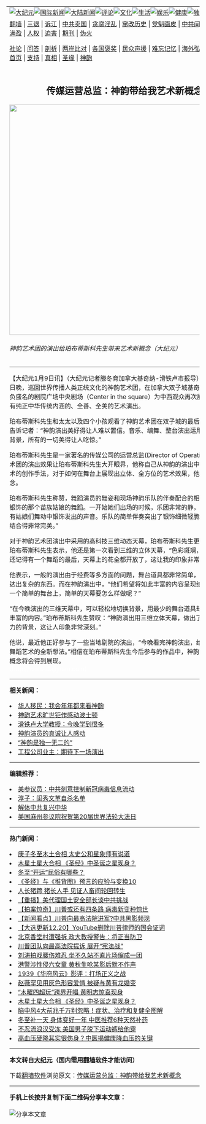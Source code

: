 <a name="1" id="1" target="_blank"></a><span id="1"></span>
<table align=center border="0"><tr><td colspan="2" VALIGN=TOP><a href="https://github.com/ndbhcw3425/djy/blob/master/gb/nsc413.md#1"><img src="https://raw.githubusercontent.com/ndbhcw3425/www/master/t/djy/1.jpg" title="大纪元"></a><a href="https://github.com/ndbhcw3425/djy/blob/master/gb/n24hr.md#1"><img src="https://raw.githubusercontent.com/ndbhcw3425/www/master/t/djy/3.jpg" title="国际新闻"></a><a href="https://github.com/ndbhcw3425/djy/blob/master/gb/nsc413.md#1"><img src="https://raw.githubusercontent.com/ndbhcw3425/www/master/t/djy/4.jpg" title="大陆新闻"></a><a href="https://github.com/ndbhcw3425/djy/blob/master/gb/news392.md#1"><img src="https://raw.githubusercontent.com/ndbhcw3425/www/master/t/djy/5.jpg" title="评论"></a><a href="https://github.com/ndbhcw3425/djy/blob/master/gb/news2007.md#1"><img src="https://raw.githubusercontent.com/ndbhcw3425/www/master/t/djy/6.jpg" title="文化"></a><a href="https://github.com/ndbhcw3425/djy/blob/master/gb/news2008.md#1"><img src="https://raw.githubusercontent.com/ndbhcw3425/www/master/t/djy/7.jpg" title="生活"></a><a href="https://github.com/ndbhcw3425/djy/blob/master/gb/ncyule.md#1"><img src="https://raw.githubusercontent.com/ndbhcw3425/www/master/t/djy/8.jpg" title="娱乐"></a><a href="https://github.com/ndbhcw3425/djy/blob/master/gb/nsc1002.md#1"><img src="https://raw.githubusercontent.com/ndbhcw3425/www/master/t/djy/9.jpg" title="健康"><a href="https://github.com/ndbhcw3425/djy/blob/master/gb/nf6092.md#1"><img src="https://raw.githubusercontent.com/ndbhcw3425/www/master/t/djy/10a.jpg" title="独家"></a><a href="https://github.com/ndbhcw3425/djy/blob/master/gb/nf4514.md#1"><img src="https://raw.githubusercontent.com/ndbhcw3425/www/master/t/djy/12a.jpg" title="头条"></a></td></tr>
<tr><td colspan="2" VALIGN=TOP><a target="_blank" href="https://github.com/ndbhcw3425/www/blob/master/README.md?zsrh#1">翻墙</a> | <a target="_blank" href="https://github.com/ndbhcw3425/djy/blob/master/gb/nf5657.md#1">三退</a> | <a target="_blank" href="https://github.com/ndbhcw3425/djy/blob/master/gb/nf6124.md#1">诉江</a> | <a target="_blank" href="https://github.com/ndbhcw3425/djy/blob/master/gb/nf1176117.md#1">中共卖国</a> | <a target="_blank" href="https://github.com/ndbhcw3425/djy/blob/master/gb/nf5773.md#1">贪腐淫乱</a> | <a target="_blank" href="https://github.com/ndbhcw3425/djy/blob/master/gb/nf1176115.md#1">窜改历史</a> | <a target="_blank" href="https://github.com/ndbhcw3425/djy/blob/master/gb/nf1176107.md#1">党魁画皮</a> | <a target="_blank" href="https://github.com/ndbhcw3425/djy/blob/master/gb/nf1320400.md#1">中共间谍</a> | <a target="_blank" href="https://github.com/ndbhcw3425/djy/blob/master/gb/nf1176114.md#1">破坏传统</a> | <a target="_blank" href="https://github.com/ndbhcw3425/ntdtv/blob/master/gb/prog447_1.md#1">恶贯满盈</a> | <a target="_blank" href="https://github.com/ndbhcw3425/djy/blob/master/gb/ncid278.md#1">人权</a> | <a target="_blank" href="https://github.com/ndbhcw3425/djy/blob/master/gb/nf1176111.md#1">迫害</a> | <a target="_blank" href="https://gitlab.com/szzdlab/mh-qikan/blob/master/README.md#1">期刊</a> | <a target="_blank" href="https://github.com/ndbhcw3425/djy/blob/master/gb/nf5562.md#1">伪火</a></p><p><a target="_blank" href="https://github.com/ndbhcw3425/djy/blob/master/gb/9p.md#1">社论</a> | <a target="_blank" href="https://github.com/ndbhcw3425/djy/blob/master/gb/nf4378.md#1">问答</a> | <a target="_blank" href="https://github.com/ndbhcw3425/djy/blob/master/gb/nf5792.md#1">剖析</a> | <a target="_blank" href="https://github.com/ndbhcw3425/djy/blob/master/gb/nf5735.md#1">两岸比对</a> | <a target="_blank" href="https://github.com/ndbhcw3425/djy/blob/master/gb/nf6119.md#1">各国褒奖</a> | <a target="_blank" href="https://github.com/ndbhcw3425/djy/blob/master/gb/nf6120.md#1">民众声援</a> | <a target="_blank" href="https://github.com/ndbhcw3425/djy/blob/master/gb/nf1188594.md#1">难忘记忆</a> | <a target="_blank" href="https://github.com/ndbhcw3425/djy/blob/master/gb/nf3180.md#1">海外弘传</a> | <a target="_blank" href="https://github.com/ndbhcw3425/djy/blob/master/gb/nf5410.md#1">万人上访</a> | <a target="_blank" href="https://github.com/ndbhcw3425/www/blob/master/README.md?zsrh#1">平台首页</a> | <a target="_blank" href="https://github.com/ndbhcw3425/djy/blob/master/gb/nf4386.md#1">支持</a> | <a target="_blank" href="https://github.com/ndbhcw3425/djy/blob/master/gb/nf4389.md#1">真相</a> | <a target="_blank" href="https://github.com/ndbhcw3425/djy/blob/master/gb/nf5790.md#1">圣缘</a> | <a target="_blank" href="https://github.com/ndbhcw3425/djy/blob/master/gb/nf4786.md#1">神韵</a></td></tr>
<tr><td VALIGN=TOP width="626"><h2 align=center>传媒运营总监：神韵带给我艺术新概念</h2>
<img width="600" src="https://i.epochtimes.com/assets/uploads/2010/01/1001090113581849-369x400.jpg" />
<h6>神韵艺术团的演出给珀布蒂斯科先生带来艺术新概念（大纪元）
</h6>
<hr>
	<p>【大纪元1月9日讯】（大纪元记者滕冬育加拿大基奇纳-滑铁卢市报导）2010年1月8日晚，巡回世界传播人类正统文化的<ahref="https://github.com/ndbhcw3425/djy/blob/master/gb/tag/%E7%A5%9E%E9%9F%B5.md#1">神韵</a>艺术团，在加拿大双子城基奇纳-滑铁卢最负盛名的剧院广场中央剧场（Center in the square）为中西观众再次展现了一场具有纯正中华传统内涵的、全善、全美的艺术演出。</p>
<p>珀布蒂斯科先生和太太以及四个小孩观看了<ahref="https://github.com/ndbhcw3425/djy/blob/master/gb/tag/%E7%A5%9E%E9%9F%B5.md#1">神韵</a>艺术团在双子城的最后一场演出，他告诉记者：“神韵演出美好得让人难以置信。音乐、编舞、整台演出运用的颜色、天幕背景，所有的一切美得让人吃惊。”</p>
<p>珀布蒂斯科先生是一家著名的传媒公司的运营总监(Director of Operations)，神韵艺术团的演出效果让珀布蒂斯科先生大开眼界，他称自己从神韵的演出中学习到很多艺术的创作手法，对于如何在舞台上展现出立体、全方位的艺术效果，他有了新的概念。</p>
<p>珀布蒂斯科先生称赞，舞蹈演员的舞姿和现场神韵乐队的伴奏配合的相当不错，“佩戴银饰的那个苗族姑娘的舞蹈。一开始她们出场的时候，乐团非常的静，我们听到的只有姑娘们舞动中银饰发出的声音。乐队的简单伴奏突出了银饰细微轻脆的声响，两者结合得非常完美。” </p>
<p>对于神韵艺术团演出中采用的高科技三维动态天幕，珀布蒂斯科先生更是情有独钟。珀布蒂斯科先生表示，他还是第一次看到三维的立体天幕，“色彩斑斓，美妙绝伦。我还记得有一个舞蹈的最后，天幕上的花全都开放了，这让我的印象非常深刻！”</p>
<p>他表示，一般的演出由于经费等多方面的问题，舞台道具都非常简单，这样就很难表达出复杂的东西。而在神韵演出中，“他们希望将如此丰富的内容呈现给观众，那么在一个简单的舞台上，简单的天幕要怎么样做呢？”</p>
<p>“在今晚演出的三维天幕中，可以轻松地切换背景，用最少的舞台道具却表达出了极其丰富的内容。”珀布蒂斯科先生赞叹：“神韵演出用三维立体天幕，做出了一个非常强有力的背景，这让人印象非常深刻。”</p>
<p>他说，最近他正好参与了一些当地剧院的演出，“今晚看完神韵演出，给了我一些关于舞蹈艺术的全新想法。”相信在珀布蒂斯科先生今后参与的作品中，神韵带给他的全新概念将会得到展现。<br /> <font color=#ffffff>(http://www.dajiyuan.com)</font></p>
	
<hr>


<strong>相关新闻：</strong>
<li><a href="https://github.com/ndbhcw3425/djy/blob/master/gb/10/1/9/n2781316.md#1">华人移民：我会年年都来看神韵</a></li>
<li><a href="https://github.com/ndbhcw3425/djy/blob/master/gb/10/1/9/n2781321.md#1">神韵艺术旷世钜作感动波士顿</a></li>
<li><a href="https://github.com/ndbhcw3425/djy/blob/master/gb/10/1/9/n2781335.md#1">滑铁卢大学教授：今晚学到很多</a></li>
<li><a href="https://github.com/ndbhcw3425/djy/blob/master/gb/10/1/9/n2781338.md#1">神韵演员的真诚让人感动</a></li>
<li><a href="https://github.com/ndbhcw3425/djy/blob/master/gb/10/1/9/n2781354.md#1">“神韵是独一无二的”</a></li>
<li><a href="https://github.com/ndbhcw3425/djy/blob/master/gb/10/1/9/n2781362.md#1">工程公司业主：期待下一场演出</a></li>
<hr>


<strong>编辑推荐：</strong>
<li><a href="https://github.com/onzhi266/djy/blob/master/gb/20/2/22/n11887949.md#1">美参议员：中共刻意控制新冠病毒信息流动</a></li>
<li><a href="https://github.com/tsiac2612/djy/blob/master/gb/17/12/1/n9913343.md#1" target="_blank">淳子：闺秀文革自杀名单</a></li><li><a href="https://github.com/ndbhcw3425/djy/blob/master/gb/18/3/21/n10237682.md?dfh#1" target="_blank">解体中共复兴中华</a></li><li><a href="https://github.com/tsiac2612/djy/blob/master/gb/19/5/7/n11240138.md#1" target="_blank">美国麻州参议院祝贺第20届世界法轮大法日</a></li>
<hr>

<strong>热门新闻：</strong>
<li><a href="https://github.com/ndbhcw3425/djy/blob/master/gb/20/12/14/n12619436.md#1">庚子冬至木土合相 太史公和星象师有说道</a></li>
<li><a href="https://github.com/ndbhcw3425/djy/blob/master/gb/20/12/20/n12633276.md#1">木星土星大合相 《圣经》中圣诞之星现身？</a></li>
<li><a href="https://github.com/ndbhcw3425/djy/blob/master/gb/20/12/17/n12626693.md#1">冬至“开运”民俗有哪些？</a></li>
<li><a href="https://github.com/ndbhcw3425/djy/blob/master/gb/20/10/3/n12449869.md#1">《圣经》与《推背图》预言的应验与变换10</a></li>
<li><a href="https://github.com/ndbhcw3425/djy/blob/master/gb/20/12/1/n12587271.md#1">人长猪蹄 猪长人手 见证人畜间轮回转生</a></li>
<li><a href="https://github.com/ndbhcw3425/djy/blob/master/gb/20/12/21/n12636019.md#1">【重播】美代理国土安全部长谈中共挑战</a></li>
<li><a href="https://github.com/ndbhcw3425/djy/blob/master/gb/20/12/22/n12636941.md#1">【拍案惊奇】川普或还有四条路 病毒新变种惊世</a></li>
<li><a href="https://github.com/ndbhcw3425/djy/blob/master/gb/20/12/21/n12636181.md#1">【新闻看点】川普向最高法院进军?中共黑影频现</a></li>
<li><a href="https://github.com/ndbhcw3425/djy/blob/master/gb/20/12/20/n12633433.md#1">【大选更新12.20】YouTube删除川普律师的国会证词</a></li>
<li><a href="https://github.com/ndbhcw3425/djy/blob/master/gb/20/12/19/n12632507.md#1">北京香堂村遭强拆 政大教授警告：将正当防卫</a></li>
<li><a href="https://github.com/ndbhcw3425/djy/blob/master/gb/20/12/20/n12634263.md#1">川普团队向最高法院提诉 展开“宪法战”</a></li>
<li><a href="https://github.com/ndbhcw3425/djy/blob/master/gb/20/12/19/n12631225.md#1">刘涛拍戏腰伤难忍 坐不久站不直片场缩成一团</a></li>
<li><a href="https://github.com/ndbhcw3425/djy/blob/master/gb/20/12/20/n12633975.md#1">港警涉性侵六女童 黄秋生呛某影后默不作声</a></li>
<li><a href="https://github.com/ndbhcw3425/djy/blob/master/gb/20/12/20/n12632966.md#1">1939《华府风云》影评：打场正义之战</a></li>
<li><a href="https://github.com/ndbhcw3425/djy/blob/master/gb/20/12/20/n12634288.md#1">赵薇罕见用灰色形容爱情 被疑与黄有龙婚变</a></li>
<li><a href="https://github.com/ndbhcw3425/djy/blob/master/gb/20/12/20/n12632904.md#1">“木曜四超玩”跨界开唱 黄明志惊喜现身</a></li>
<li><a href="https://github.com/ndbhcw3425/djy/blob/master/gb/20/12/20/n12633276.md#1">木星土星大合相 《圣经》中圣诞之星现身？</a></li>
<li><a href="https://github.com/ndbhcw3425/djy/blob/master/gb/20/12/19/n12632461.md#1">脑中风4大前兆千万别忽略！症状、治疗和复健全图解</a></li>
<li><a href="https://github.com/ndbhcw3425/djy/blob/master/gb/20/12/20/n12634295.md#1">冬至补一天 身体变好一年 中医推荐6种天然补药</a></li>
<li><a href="https://github.com/ndbhcw3425/djy/blob/master/gb/20/12/21/n12634867.md#1">不忍流浪汉受冻 美国男子脱下运动裤给他穿</a></li>
<li><a href="https://github.com/ndbhcw3425/djy/blob/master/gb/20/12/19/n12632302.md#1">高血压硬降其实很伤身？中医揭健康降血压的关键</a></li>
<hr>

<strong>本文转自<a href="https://www.epochtimes.com">大纪元</a>（国内需用<a href="https://github.com/ndbhcw3425/www/blob/master/README.md#8">翻墙软件</a>才能访问）</strong><p>下载<a href="https://github.com/ndbhcw3425/www/blob/master/README.md#8">翻墙软件</a>浏览原文：<a href="https://www.epochtimes.com/gb/10/1/9/n2781381.htm">传媒运营总监：神韵带给我艺术新概念</a></p><hr>

<strong>手机上长按并复制下面二维码分享本文章：</strong><br><br><img src="https://chart.apis.google.com/chart?cht=qr&chs=240x240&choe=UTF-8&chld=M|2&chl=https://github.com/ndbhcw3425/djy/blob/master/gb/10/1/9/n2781381.md%231" title="分享本文章"></td><td VALIGN=TOP><a href="https://github.com/ndbhcw3425/djy/blob/master/gb/16/1/21/n4622075.md?dfh#1" target="_blank"><img src="https://raw.githubusercontent.com/ndbhcw3425/djy/master/gb/300/wei-f1.jpg" title="中共的伪火骗局"  alt="中共的伪火骗局"></a><br><a href="https://github.com/ndbhcw3425/www/blob/master/README.md?dfh#9" target="_blank"><img src="https://raw.githubusercontent.com/ndbhcw3425/djy/master/gb/300/yong-h.jpg" title="永恒的见证"  alt="永恒的见证"></a><br><a href="https://github.com/ndbhcw3425/djy/blob/master/gb/13/9/29/n3974789.md?dfh#1" target="_blank"><img src="https://raw.githubusercontent.com/ndbhcw3425/djy/master/gb/300/shang-lnz.jpg" title="善良女子被中共投男牢"  alt="善良女子被中共投男牢"></a><br><a href="https://github.com/ndbhcw3425/djy/blob/master/gb/16/3/16/n4663449.md?dfh#1" target="_blank"><img src="https://raw.githubusercontent.com/ndbhcw3425/djy/master/gb/300/huo-z3.jpg" title="警卫目击活摘器官"  alt="警卫目击活摘器官"></a><br><a href="https://github.com/ndbhcw3425/djy/blob/master/gb/16/8/7/n8177641.md?dfh#1" target="_blank"><img src="https://raw.githubusercontent.com/ndbhcw3425/djy/master/gb/300/huo-z4.jpg" title="证人描述活摘恐怖"  alt="证人描述活摘恐怖"></a><br><a href="https://github.com/ndbhcw3425/djy/blob/master/gb/10/4/19/n2881569.md?dfh#1" target="_blank"><img src="https://raw.githubusercontent.com/ndbhcw3425/djy/master/gb/300/huo-z1.jpg" title="揭开活摘器官黑幕"  alt="揭开活摘器官黑幕"></a><br><a href="https://github.com/ndbhcw3425/djy/blob/master/gb/10/11/7/n3077476.md?dfh#1" target="_blank"><img src="https://raw.githubusercontent.com/ndbhcw3425/djy/master/gb/300/ma-ks.jpg" title="马克思的成魔之路"  alt="马克思的成魔之路"></a><br><a href="https://github.com/ndbhcw3425/djy/blob/master/gb/14/6/9/n4173977.md?dfh#1" target="_blank"><img src="https://raw.githubusercontent.com/ndbhcw3425/djy/master/gb/300/chang-zs.jpg" title="藏字石 蕴天机"  alt="藏字石 蕴天机"></a><br><a href="https://github.com/ndbhcw3425/djy/blob/master/gb/18/5/10/n10381511.md?dfh#1" target="_blank"><img src="https://raw.githubusercontent.com/ndbhcw3425/djy/master/gb/300/st1.jpg" title="关注3亿人三退"  alt="关注3亿人三退"></a><br><a href="https://github.com/ndbhcw3425/djy/blob/master/gb/18/3/21/n10237682.md?dfh#1" target="_blank"><img src="https://raw.githubusercontent.com/ndbhcw3425/djy/master/gb/300/jie-t.jpg" title="解体中共复兴中华"  alt="解体中共复兴中华"></a><br><a href="https://github.com/ndbhcw3425/djy/blob/master/gb/9/2/9/n2422991.md?dfh#1" target="_blank"><img src="https://raw.githubusercontent.com/ndbhcw3425/djy/master/gb/300/gao-zs.jpg" title="中共迫害良心律师"  alt="中共迫害良心律师"></a><br><a href="https://github.com/ndbhcw3425/djy/blob/master/gb/18/12/9/n10900044.md?dfh#1" target="_blank"><img src="https://raw.githubusercontent.com/ndbhcw3425/djy/master/gb/300/sj1.jpg" title="303万人举报江泽民"  alt="303万人举报江泽民"></a><br><a href="https://github.com/ndbhcw3425/djy/blob/master/gb/18/8/28/n10672014.md?dfh#1" target="_blank"><img src="https://raw.githubusercontent.com/ndbhcw3425/djy/master/gb/300/sj2.jpg" title="这些官员为何起诉江泽民"  alt="这些官员为何起诉江泽民"></a><br><a href="https://github.com/ndbhcw3425/djy/blob/master/gb/8/12/18/n2367165.md?dfh#1" target="_blank"><img src="https://raw.githubusercontent.com/ndbhcw3425/djy/master/gb/300/liangan.jpg" title="海峡两岸的强烈对比"  alt="海峡两岸的强烈对比"></a><br><a href="https://github.com/ndbhcw3425/djy/blob/master/gb/15/12/10/n4593139.md?dfh#1" target="_blank"><img src="https://raw.githubusercontent.com/ndbhcw3425/djy/master/gb/300/jia-ndzl.jpg" title="加拿大总理的贺信"  alt="加拿大总理的贺信"></a><br><a href="https://github.com/ndbhcw3425/djy/blob/master/gb/11/6/17/n3289382.md?dfh#1" target="_blank"><img src="https://raw.githubusercontent.com/ndbhcw3425/djy/master/gb/300/xiao-wd.jpg" title="探寻真相兼听则明"  alt="探寻真相兼听则明"></a><br><a href="https://github.com/ndbhcw3425/djy/blob/master/gb/18/10/27/n10812623.md?dfh#1" target="_blank"><img src="https://raw.githubusercontent.com/ndbhcw3425/djy/master/gb/300/yindu.jpg" title="印度媒体报道东方"  alt="印度媒体报道东方"></a><br><a href="https://github.com/ndbhcw3425/djy/blob/master/gb/18/6/9/n10469652.md?dfh#1" target="_blank"><img src="https://raw.githubusercontent.com/ndbhcw3425/djy/master/gb/300/xie-j.jpg" title="不一样的海外校园"  alt="不一样的海外校园"></a><br><a href="https://github.com/ndbhcw3425/djy/blob/master/gb/7/4/5/n1669415.md?dfh#1" target="_blank"><img src="https://raw.githubusercontent.com/ndbhcw3425/djy/master/gb/300/li-up.jpg" title="从大师到徒弟的传奇"  alt="从大师到徒弟的传奇"></a><br><a href="https://github.com/ndbhcw3425/djy/blob/master/gb/17/5/26/n9191512.md?dfh#1" target="_blank"><img src="https://raw.githubusercontent.com/ndbhcw3425/djy/master/gb/300/zfl2.jpg" title="亿万人与东方一本奇书"  alt="亿万人与东方一本奇书"></a><br><a href="https://github.com/ndbhcw3425/djy/blob/master/gb/13/11/27/n4020290.md?dfh#1" target="_blank"><img src="https://raw.githubusercontent.com/ndbhcw3425/djy/master/gb/300/zhen-h.jpg" title="大陆见不到的震撼场面"  alt="大陆见不到的震撼场面"></a><br><a href="https://github.com/ndbhcw3425/djy/blob/master/gb/15/7/17/n4482910.md?dfh#1" target="_blank"><img src="https://raw.githubusercontent.com/ndbhcw3425/djy/master/gb/300/dalu-sk.jpg" title="人心向善 大陆当初盛况"  alt="人心向善 大陆当初盛况"></a><br><a href="https://github.com/ndbhcw3425/djy/blob/master/gb/19/1/5/n10955468.md?dfh#1" target="_blank"><img src="https://raw.githubusercontent.com/ndbhcw3425/djy/master/gb/300/zfl1.jpg" title="追寻真理 这书讲什么"  alt="追寻真理 这书讲什么"></a><br><a href="https://github.com/ndbhcw3425/www/blob/master/README.md?dfh#1" target="_blank"><img src="https://raw.githubusercontent.com/ndbhcw3425/djy/master/gb/300/fq1.jpg" title="下载免费翻墙软件"  alt="下载免费翻墙软件"></a><br></td></tr></table>
